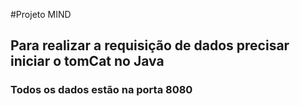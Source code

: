 #Projeto MIND 

## Para realizar a requisição de dados precisar iniciar o tomCat no Java

### Todos os dados estão na porta 8080